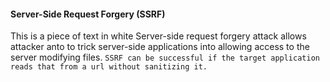 <h4>Server-Side Request Forgery (SSRF)</h4>

<span class="colored-text">This is a piece of text in white</span>
Server-side request forgery attack allows attacker anto to trick server-side applications into allowing access to the server modifying files. ``SSRF can be successful if the target application reads that from a url without sanitizing it.``
